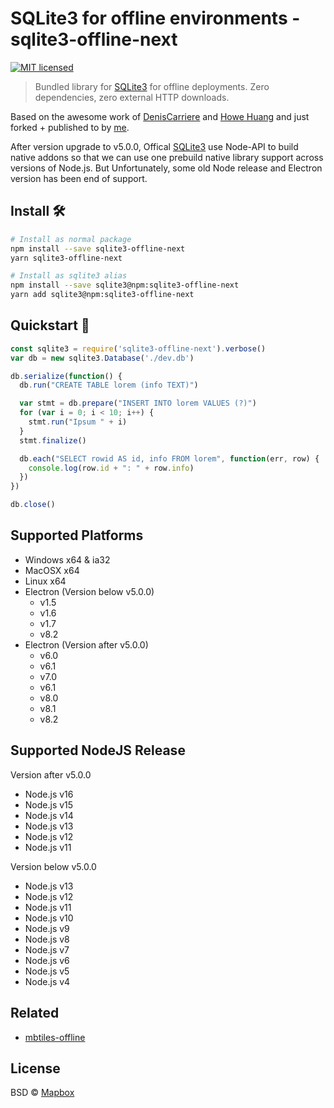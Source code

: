 # SQLite3 for offline environments - sqlite3-offline-next
[![MIT licensed](https://img.shields.io/badge/license-MIT-blue.svg)](https://raw.githubusercontent.com/DenisCarriere/sqlite3-offline/master/LICENSE)

> Bundled library for [SQLite3](https://github.com/mapbox/node-sqlite3) for offline deployments.
> Zero dependencies, zero external HTTP downloads.

Based on the awesome work of [DenisCarriere](https://github.com/DenisCarriere) and [Howe Huang](https://github.com/shihuihzh) and just forked + published to by [me](https://github.com/nicolaiort).

After version upgrade to v5.0.0, Offical [SQLite3](https://github.com/mapbox/node-sqlite3) use Node-API to build native addons so that we can use one prebuild native library support across versions of Node.js. But Unfortunately, some old Node release and Electron version has been end of support.

## Install 🛠

```bash
# Install as normal package
npm install --save sqlite3-offline-next
yarn sqlite3-offline-next

# Install as sqlite3 alias
npm install --save sqlite3@npm:sqlite3-offline-next
yarn add sqlite3@npm:sqlite3-offline-next
```

## Quickstart 🚀

```javascript
const sqlite3 = require('sqlite3-offline-next').verbose()
var db = new sqlite3.Database('./dev.db')

db.serialize(function() {
  db.run("CREATE TABLE lorem (info TEXT)")

  var stmt = db.prepare("INSERT INTO lorem VALUES (?)")
  for (var i = 0; i < 10; i++) {
    stmt.run("Ipsum " + i)
  }
  stmt.finalize()

  db.each("SELECT rowid AS id, info FROM lorem", function(err, row) {
    console.log(row.id + ": " + row.info)
  })
})

db.close()
```

## Supported Platforms

- Windows x64 & ia32
- MacOSX x64
- Linux x64
- Electron (Version below v5.0.0)
  - v1.5
  - v1.6
  - v1.7
  - v8.2
- Electron (Version after v5.0.0)
  - v6.0
  - v6.1
  - v7.0
  - v6.1
  - v8.0
  - v8.1
  - v8.2

## Supported NodeJS Release
Version after v5.0.0
- Node.js v16
- Node.js v15
- Node.js v14
- Node.js v13
- Node.js v12
- Node.js v11

Version below v5.0.0
- Node.js v13
- Node.js v12
- Node.js v11
- Node.js v10
- Node.js v9
- Node.js v8
- Node.js v7
- Node.js v6
- Node.js v5
- Node.js v4

## Related

- [mbtiles-offline](https://github.com/DenisCarriere/mbtiles-offline)

## License

BSD © [Mapbox](https://github.com/mapbox/node-sqlite3)
